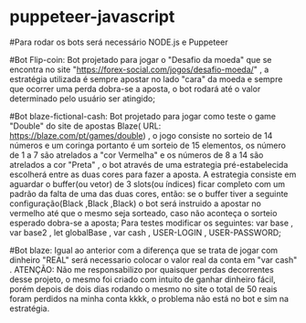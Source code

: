 # puppeteer-javascript
#Para rodar os bots será necessário NODE.js e Puppeteer

#Bot Flip-coin: 
  Bot projetado para jogar o "Desafio da moeda" que se encontra no site "https://forex-social.com/jogos/desafio-moeda/" , a estratégia utilizada é sempre apostar no lado "cara" da moeda e sempre que ocorrer uma perda dobra-se a aposta, o bot rodará até o valor determinado pelo usuário ser atingido;
  
#Bot blaze-fictional-cash:
  Bot projetado para jogar como teste o game "Double" do site de apostas Blaze( URL: https://blaze.com/pt/games/double) , o jogo consiste no sorteio de 14 números e um coringa portanto é um sorteio de 15 elementos, os número de 1 a 7 são atrelados a "cor Vermelha" e os números de 8 a 14 são atrelados a cor "Preta" , o bot através de uma estrategia pré-estabelecida escolherá entre as duas cores para fazer a aposta. A estrategia consiste em aguardar o buffer(ou vetor) de 3 slots(ou índices) ficar completo com um padrão da falta de uma das duas cores, então: se o buffer tiver a seguinte configuração(Black ,Black ,Black) o bot será instruido a apostar no vermelho até que o mesmo seja sorteado, caso não aconteça o sorteio esperado dobra-se a aposta; Para testes modificar os seguintes: var base , var base2 , let globalBase , var cash , USER-LOGIN , USER-PASSWORD;
  
#Bot blaze:
 Igual ao anterior com a diferença que se trata de jogar com dinheiro "REAL" será necessario colocar o valor real da conta em "var cash" . ATENÇÃO: Não me responsabilizo por quaisquer perdas decorrentes desse projeto, o mesmo foi criado com intuito de ganhar dinheiro fácil, porém depois de dois dias rodando o mesmo no site o total de 50 reais foram perdidos na minha conta kkkk, o problema não está no bot e sim na estratégia.
